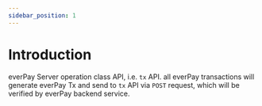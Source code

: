 ```yaml
---
sidebar_position: 1
---
```


# Introduction

everPay Server operation class API, i.e. `tx` API. all everPay transactions will generate everPay Tx and send to `tx` API via `POST` request, which will be verified by everPay backend service.